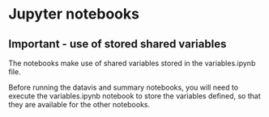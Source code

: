 
# Jupyter notebooks

## Important - use of stored shared variables 
The notebooks make use of shared variables stored in the variables.ipynb file.

Before running the datavis and summary notebooks, you will need to execute the variables.ipynb notebook to store the variables defined, so that they are available for the other notebooks.
